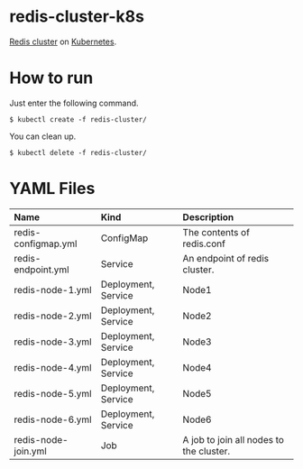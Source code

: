 # redis-cluster-k8s

[Redis cluster] on [Kubernetes].


# How to run

Just enter the following command.

```
$ kubectl create -f redis-cluster/
```

You can clean up.

```
$ kubectl delete -f redis-cluster/
```


# YAML Files

|Name                 |Kind                |Description                               |
|:--------------------|:-------------------|:-----------------------------------------|
|redis-configmap.yml  |ConfigMap           |The contents of redis.conf                |
|redis-endpoint.yml   |Service             |An endpoint of redis cluster.             |
|redis-node-1.yml     |Deployment, Service |Node1                                     |
|redis-node-2.yml     |Deployment, Service |Node2                                     |
|redis-node-3.yml     |Deployment, Service |Node3                                     |
|redis-node-4.yml     |Deployment, Service |Node4                                     |
|redis-node-5.yml     |Deployment, Service |Node5                                     |
|redis-node-6.yml     |Deployment, Service |Node6                                     |
|redis-node-join.yml  |Job                 |A job to join all nodes to the cluster.   |


[Kubernetes]:https://kubernetes.io/
[Redis cluster]:https://redis.io/topics/cluster-tutorial
